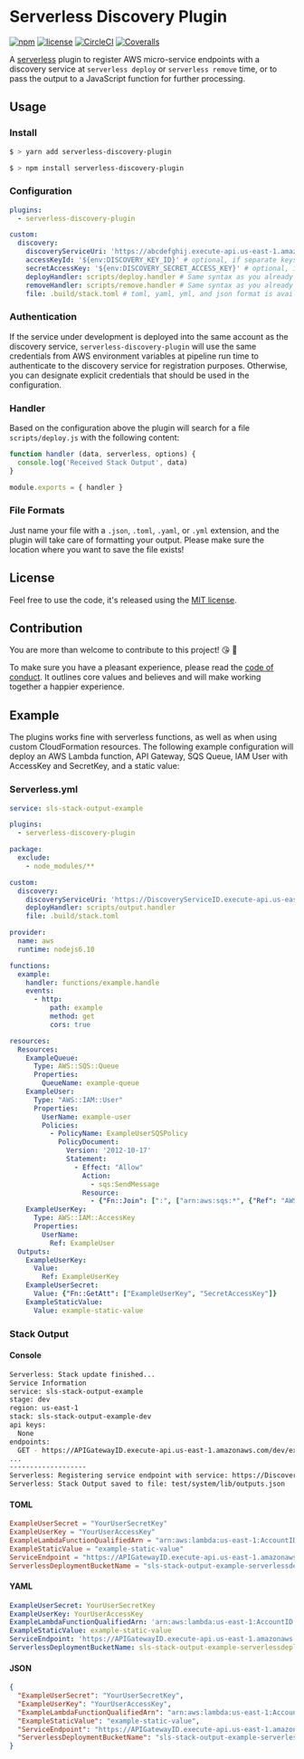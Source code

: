 # Serverless Discovery Plugin

[![npm](https://img.shields.io/npm/v/serverless-discovery-plugin.svg)](https://www.npmjs.com/package/serverless-discovery-plugin)
[![license](https://img.shields.io/github/license/aregier/serverless-discovery-plugin.svg)](https://github.com/aregier/serverless-discovery-plugin/blob/master/LICENSE.md)
[![CircleCI](https://img.shields.io/circleci/project/github/aregier/serverless-discovery-plugin.svg)](https://circleci.com/gh/aregier/serverless-discovery-plugin)
[![Coveralls](https://img.shields.io/coveralls/aregier/serverless-discovery-plugin.svg)](https://coveralls.io/github/aregier/serverless-discovery-plugin)

A [serverless](https://serverless.com) plugin to register AWS micro-service endpoints with a discovery service at `serverless deploy` or `serverless remove` time, or to pass the output to a JavaScript function for further processing.

## Usage

### Install

```bash
$ > yarn add serverless-discovery-plugin
```

```bash
$ > npm install serverless-discovery-plugin
```

### Configuration

```yaml
plugins:
  - serverless-discovery-plugin

custom:
  discovery:
    discoveryServiceUri: 'https://abcdefghij.execute-api.us-east-1.amazonaws.com/dev'
    accessKeyId: '${env:DISCOVERY_KEY_ID}' # optional, if separate keys are needed
    secretAccessKey: '${env:DISCOVERY_SECRET_ACCESS_KEY}' # optional, if separate keys are needed
    deployHandler: scripts/deploy.handler # Same syntax as you already know
    removeHandler: scripts/remove.handler # Same syntax as you already know
    file: .build/stack.toml # toml, yaml, yml, and json format is available
```

### Authentication
If the service under development is deployed into the same account as the discovery service, `serverless-discovery-plugin` will use the same credentials from AWS environment variables at pipeline run time to authenticate to the discovery service for registration purposes. Otherwise, you can designate explicit credentials that should be used in the configuration.

### Handler

Based on the configuration above the plugin will search for a file `scripts/deploy.js` with the following content:

```js
function handler (data, serverless, options) {
  console.log('Received Stack Output', data)
}

module.exports = { handler }
```

### File Formats

Just name your file with a `.json`, `.toml`, `.yaml`, or `.yml` extension, and the plugin will take care of formatting your output. Please make sure the location where you want to save the file exists!

## License

Feel free to use the code, it's released using the [MIT license](LICENSE.md).

## Contribution

You are more than welcome to contribute to this project! 😘 🙆

To make sure you have a pleasant experience, please read the [code of conduct](CODE_OF_CONDUCT.md). It outlines core values and believes and will make working together a happier experience.

## Example

The plugins works fine with serverless functions, as well as when using custom CloudFormation resources. The following example configuration will deploy an AWS Lambda function, API Gateway, SQS Queue, IAM User with AccessKey and SecretKey, and a static value:

### Serverless.yml

```yaml
service: sls-stack-output-example

plugins:
  - serverless-discovery-plugin

package:
  exclude:
    - node_modules/**

custom:
  discovery:
    discoveryServiceUri: 'https://DiscoveryServiceID.execute-api.us-east-1.amazonaws.com/prod'
    deployHandler: scripts/output.handler
    file: .build/stack.toml

provider:
  name: aws
  runtime: nodejs6.10

functions:
  example:
    handler: functions/example.handle
    events:
      - http:
          path: example
          method: get
          cors: true

resources:
  Resources:
    ExampleQueue:
      Type: AWS::SQS::Queue
      Properties:
        QueueName: example-queue
    ExampleUser:
      Type: "AWS::IAM::User"
      Properties:
        UserName: example-user
        Policies:
          - PolicyName: ExampleUserSQSPolicy
            PolicyDocument:
              Version: '2012-10-17'
              Statement:
                - Effect: "Allow"
                  Action:
                    - sqs:SendMessage
                  Resource:
                    - {"Fn::Join": [":", ["arn:aws:sqs:*", {"Ref": "AWS::AccountId"}, "example-queue"]]}
    ExampleUserKey:
      Type: AWS::IAM::AccessKey
      Properties:
        UserName:
          Ref: ExampleUser
  Outputs:
    ExampleUserKey:
      Value:
        Ref: ExampleUserKey
    ExampleUserSecret:
      Value: {"Fn::GetAtt": ["ExampleUserKey", "SecretAccessKey"]}
    ExampleStaticValue:
      Value: example-static-value
```

### Stack Output

#### Console
```sh
Serverless: Stack update finished...
Service Information
service: sls-stack-output-example
stage: dev
region: us-east-1
stack: sls-stack-output-example-dev
api keys:
  None
endpoints:
  GET - https://APIGatewayID.execute-api.us-east-1.amazonaws.com/dev/example
...
-------------------
Serverless: Registering service endpoint with service: https://DiscoveryServiceID.execute-api.us-east-1.amazonaws.com/prod
Serverless: Stack Output saved to file: test/system/lib/outputs.json
```

#### TOML

```toml
ExampleUserSecret = "YourUserSecretKey"
ExampleUserKey = "YourUserAccessKey"
ExampleLambdaFunctionQualifiedArn = "arn:aws:lambda:us-east-1:AccountID:function:sls-stack-output-example-dev-example:9"
ExampleStaticValue = "example-static-value"
ServiceEndpoint = "https://APIGatewayID.execute-api.us-east-1.amazonaws.com/dev"
ServerlessDeploymentBucketName = "sls-stack-output-example-serverlessdeploymentbuck-BucketID"
```

#### YAML

```yaml
ExampleUserSecret: YourUserSecretKey
ExampleUserKey: YourUserAccessKey
ExampleLambdaFunctionQualifiedArn: 'arn:aws:lambda:us-east-1:AccountID:function:sls-stack-output-example-dev-example:9'
ExampleStaticValue: example-static-value
ServiceEndpoint: 'https://APIGatewayID.execute-api.us-east-1.amazonaws.com/dev'
ServerlessDeploymentBucketName: sls-stack-output-example-serverlessdeploymentbuck-BucketID
```

#### JSON

```json
{
  "ExampleUserSecret": "YourUserSecretKey",
  "ExampleUserKey": "YourUserAccessKey",
  "ExampleLambdaFunctionQualifiedArn": "arn:aws:lambda:us-east-1:AccountID:function:sls-stack-output-example-dev-example:9",
  "ExampleStaticValue": "example-static-value",
  "ServiceEndpoint": "https://APIGatewayID.execute-api.us-east-1.amazonaws.com/dev",
  "ServerlessDeploymentBucketName": "sls-stack-output-example-serverlessdeploymentbuck-BucketID"
}
```